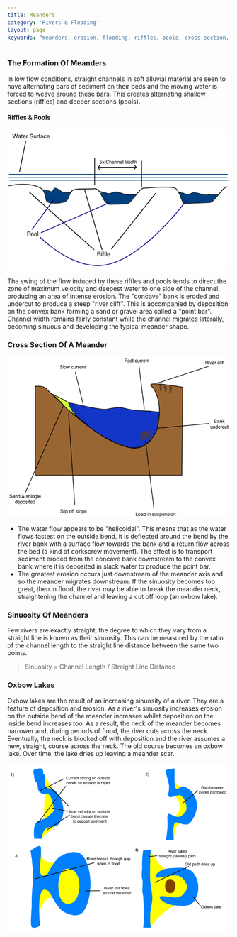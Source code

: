 ```yaml
---
title: Meanders
category: 'Rivers & Flooding'
layout: page
keywords: "meanders, erosion, flooding, riffles, pools, cross section, sinuosity, oxbow lakes"
---
```


### The Formation Of Meanders

In low flow conditions, straight channels in soft alluvial material are seen to have alternating bars of sediment on their beds and the moving water is forced to weave around these bars. This creates alternating shallow sections (riffles) and deeper sections (pools).

#### Riffles & Pools

![Riffles And Pools](/Images/rivers/rifflesAndPools.png)

The swing of the flow induced by these riffles and pools tends to direct the zone of maximum velocity and deepest water to one side of the channel, producing an area of intense erosion. The "concave" bank is eroded and undercut to produce a steep "river cliff". This is accompanied by deposition on the convex bank forming a sand or gravel area called a "point bar". Channel width remains fairly constant while the channel migrates laterally, becoming sinuous and developing the typical meander shape. 

### Cross Section Of A Meander

![](/Images/rivers/meanderCrossSection.png)

- The water flow appears to be "helicoidal". This means that as the water flows fastest on the outside bend, it is deflected around the bend by the river bank with a surface flow towards the bank and a return flow across the bed (a kind of corkscrew movement). The effect is to transport sediment eroded from the concave bank downstream to the convex bank where it is deposited in slack water to produce the point bar. 
- The greatest  erosion occurs just downstream of the meander axis and so the meander migrates downstream. If the sinuosity becomes too great, then in flood, the river may be able to break the meander neck, straightening the channel and leaving a cut off loop (an oxbow lake). 

### Sinuosity Of Meanders

Few rivers are exactly straight, the degree to which they vary from a straight line is known as their sinuosity. This can be measured by the ratio of the channel length to the straight line distance between the same two points. 

> Sinuosity = Channel Length / Straight Line Distance

### Oxbow Lakes

Oxbow lakes are the result of an increasing sinuosity of a river. They are a feature of deposition and erosion. As a river's sinuosity increases erosion on the outside bend of the meander increases whilst deposition on the inside bend increases too. As a result, the neck of the meander becomes narrower and, during periods of flood, the river cuts across the neck. Eventually, the neck is blocked off with deposition and the river assumes a new, straight, course across the neck. The old course becomes an oxbow lake. Over time, the lake dries up leaving a meander scar. 

![](/Images/rivers/oxbowLakeFormation.png)